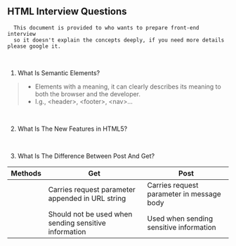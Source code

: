 ## HTML Interview Questions

      This document is provided to who wants to prepare front-end interview
      so it doesn't explain the concepts deeply, if you need more details please google it. 
<br/>

1. What Is Semantic Elements?

> - Elements with a meaning, it can clearly describes its meaning to both the browser and the developer. <br/>
> - I.g., \<header>, \<footer>, \<nav>...
<br/>

2. What Is The New Features in HTML5?
<br/>

3. What Is The Difference Between Post And Get?

| Methods |  Get |  Post | 
|---|---|---|
|  | Carries request parameter appended in URL string | Carries request parameter in message body | 
|  | Should not be used when sending sensitive information | Used when sending sensitive information | 
<br/>
